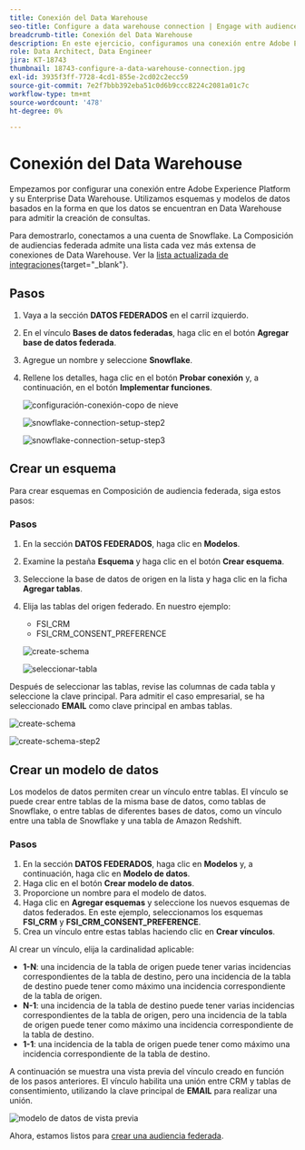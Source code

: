 ```yaml
---
title: Conexión del Data Warehouse
seo-title: Configure a data warehouse connection | Engage with audiences directly from your data warehouse using Federated Audience Composition
breadcrumb-title: Conexión del Data Warehouse
description: En este ejercicio, configuramos una conexión entre Adobe Experience Platform y su Data Warehouse empresarial para habilitar la Composición de audiencias federada.
role: Data Architect, Data Engineer
jira: KT-18743
thumbnail: 18743-configure-a-data-warehouse-connection.jpg
exl-id: 3935f3ff-7728-4cd1-855e-2cd02c2ecc59
source-git-commit: 7e2f7bbb392eba51c0d6b9ccc8224c2081a01c7c
workflow-type: tm+mt
source-wordcount: '478'
ht-degree: 0%

---
```


# Conexión del Data Warehouse

Empezamos por configurar una conexión entre Adobe Experience Platform y su Enterprise Data Warehouse. Utilizamos esquemas y modelos de datos basados en la forma en que los datos se encuentran en Data Warehouse para admitir la creación de consultas.

Para demostrarlo, conectamos a una cuenta de Snowflake. La Composición de audiencias federada admite una lista cada vez más extensa de conexiones de Data Warehouse. Ver la [lista actualizada de integraciones](https://experienceleague.adobe.com/es/docs/federated-audience-composition/using/start/access-prerequisites){target="_blank"}.

## Pasos

1. Vaya a la sección **DATOS FEDERADOS** en el carril izquierdo.
2. En el vínculo **Bases de datos federadas**, haga clic en el botón **Agregar base de datos federada**.
3. Agregue un nombre y seleccione **Snowflake**.
4. Rellene los detalles, haga clic en el botón **Probar conexión** y, a continuación, en el botón **Implementar funciones**.

   ![configuración-conexión-copo de nieve](assets/snowflake-connection-setup.png)

   ![snowflake-connection-setup-step2](assets/snowflake-connection-setup-step2.png)

   ![snowflake-connection-setup-step3](assets/snowflake-connection-setup-step3.png)

## Crear un esquema

Para crear esquemas en Composición de audiencia federada, siga estos pasos:

### Pasos

1. En la sección **DATOS FEDERADOS**, haga clic en **Modelos**.
2. Examine la pestaña **Esquema** y haga clic en el botón **Crear esquema**.
3. Seleccione la base de datos de origen en la lista y haga clic en la ficha **Agregar tablas**.
4. Elija las tablas del origen federado. En nuestro ejemplo:
   - FSI_CRM
   - FSI_CRM_CONSENT_PREFERENCE

   ![create-schema](assets/create-schema.png)

   ![seleccionar-tabla](assets/select-table.png)

Después de seleccionar las tablas, revise las columnas de cada tabla y seleccione la clave principal. Para admitir el caso empresarial, se ha seleccionado **EMAIL** como clave principal en ambas tablas.

![create-schema](assets/create-schema.png)

![create-schema-step2](assets/create-schema-step2.png)

## Crear un modelo de datos

Los modelos de datos permiten crear un vínculo entre tablas. El vínculo se puede crear entre tablas de la misma base de datos, como tablas de Snowflake, o entre tablas de diferentes bases de datos, como un vínculo entre una tabla de Snowflake y una tabla de Amazon Redshift.

### Pasos

1. En la sección **DATOS FEDERADOS**, haga clic en **Modelos** y, a continuación, haga clic en **Modelo de datos**.
2. Haga clic en el botón **Crear modelo de datos**.
3. Proporcione un nombre para el modelo de datos.
4. Haga clic en **Agregar esquemas** y seleccione los nuevos esquemas de datos federados. En este ejemplo, seleccionamos los esquemas **FSI_CRM** y **FSI_CRM_CONSENT_PREFERENCE**.
5. Crea un vínculo entre estas tablas haciendo clic en **Crear vínculos**.

Al crear un vínculo, elija la cardinalidad aplicable:

- **1-N**: una incidencia de la tabla de origen puede tener varias incidencias correspondientes de la tabla de destino, pero una incidencia de la tabla de destino puede tener como máximo una incidencia correspondiente de la tabla de origen.
- **N-1**: una incidencia de la tabla de destino puede tener varias incidencias correspondientes de la tabla de origen, pero una incidencia de la tabla de origen puede tener como máximo una incidencia correspondiente de la tabla de destino.
- **1-1**: una incidencia de la tabla de origen puede tener como máximo una incidencia correspondiente de la tabla de destino.

A continuación se muestra una vista previa del vínculo creado en función de los pasos anteriores. El vínculo habilita una unión entre CRM y tablas de consentimiento, utilizando la clave principal de **EMAIL** para realizar una unión.

![modelo de datos de vista previa](assets/preview-data-model.png)

Ahora, estamos listos para [crear una audiencia federada](create-a-federated-audience.md).
